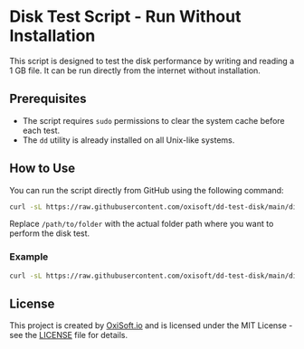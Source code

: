 # Disk Test Script - Run Without Installation

This script is designed to test the disk performance by writing and reading a 1 GB file. It can be run directly from the internet without installation.

## Prerequisites

- The script requires `sudo` permissions to clear the system cache before each test.
- The `dd` utility is already installed on all Unix-like systems.

## How to Use

You can run the script directly from GitHub using the following command:

```sh
curl -sL https://raw.githubusercontent.com/oxisoft/dd-test-disk/main/disk_test.sh | sudo bash -s /path/to/folder
```

Replace `/path/to/folder` with the actual folder path where you want to perform the disk test.

### Example

```sh
curl -sL https://raw.githubusercontent.com/oxisoft/dd-test-disk/main/disk_test.sh | sudo bash -s /tmp/testdisk
```

## License

This project is created by [OxiSoft.io](https://oxisoft.io) and is licensed under the MIT License - see the [LICENSE](LICENSE) file for details.
